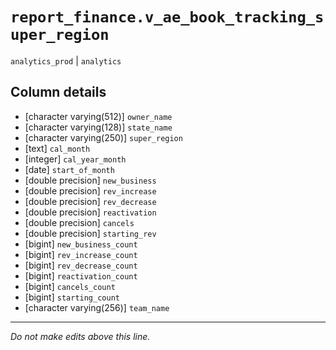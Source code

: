 # `report_finance.v_ae_book_tracking_super_region`
`analytics_prod` | `analytics`

## Column details
* [character varying(512)] `owner_name`
* [character varying(128)] `state_name`
* [character varying(250)] `super_region`
* [text]      `cal_month`
* [integer]   `cal_year_month`
* [date]      `start_of_month`
* [double precision] `new_business`
* [double precision] `rev_increase`
* [double precision] `rev_decrease`
* [double precision] `reactivation`
* [double precision] `cancels`
* [double precision] `starting_rev`
* [bigint]    `new_business_count`
* [bigint]    `rev_increase_count`
* [bigint]    `rev_decrease_count`
* [bigint]    `reactivation_count`
* [bigint]    `cancels_count`
* [bigint]    `starting_count`
* [character varying(256)] `team_name`

-------------------------------------------------------------------------------
*Do not make edits above this line.*
